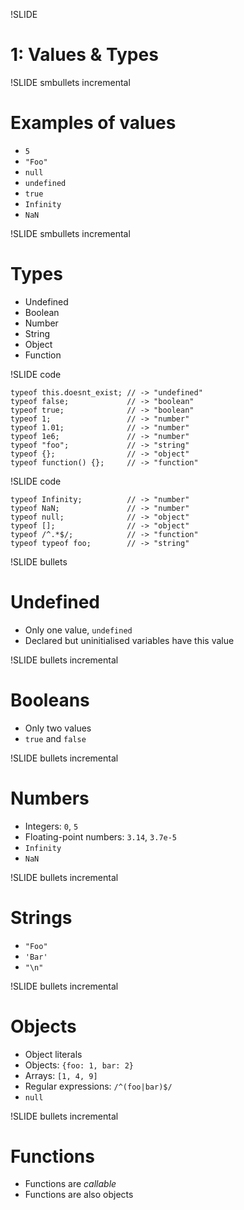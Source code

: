 !SLIDE
# 1: Values & Types

!SLIDE smbullets incremental
# Examples of values

* `5`
* `"Foo"`
* `null`
* `undefined`
* `true`
* `Infinity`
* `NaN`

!SLIDE smbullets incremental
# Types

* Undefined
* Boolean
* Number
* String
* Object
* Function

!SLIDE code

    typeof this.doesnt_exist; // -> "undefined"
    typeof false;             // -> "boolean"
    typeof true;              // -> "boolean"
    typeof 1;                 // -> "number"
    typeof 1.01;              // -> "number"
    typeof 1e6;               // -> "number"
    typeof "foo";             // -> "string"
    typeof {};                // -> "object"
    typeof function() {};     // -> "function"

!SLIDE code

    typeof Infinity;          // -> "number"
    typeof NaN;               // -> "number"
    typeof null;              // -> "object"
    typeof [];                // -> "object"
    typeof /^.*$/;            // -> "function"
    typeof typeof foo;        // -> "string"

!SLIDE bullets
# Undefined

* Only one value, `undefined`
* Declared but uninitialised variables have this value

!SLIDE bullets incremental
# Booleans

* Only two values
* `true` and `false`

!SLIDE bullets incremental
# Numbers

* Integers: `0`, `5`
* Floating-point numbers: `3.14`, `3.7e-5`
* `Infinity`
* `NaN`

!SLIDE bullets incremental
# Strings

* `"Foo"`
* `'Bar'`
* `"\n"`

!SLIDE bullets incremental
# Objects

* Object literals
* Objects: `{foo: 1, bar: 2}`
* Arrays: `[1, 4, 9]`
* Regular expressions: `/^(foo|bar)$/`
* `null`

!SLIDE bullets incremental
# Functions

* Functions are _callable_
* Functions are also objects

